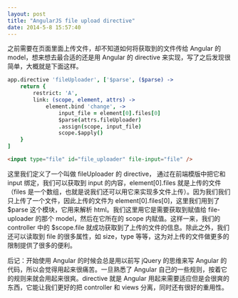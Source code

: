 ```yaml
---
layout: post
title: "AngularJS file upload directive"
date: 2014-5-8 15:57:40
---
```

之前需要在页面里面上传文件，却不知道如何将获取到的文件传给 Angular 的 model，想来想去最合适的还是用 Angular 的 directive 来实现，写了之后发现很简单，大概就是下面这样。

```coffeescript
app.directive 'fileUploader', ['$parse', ($parse) ->
    return {
        restrict: 'A',
        link: (scope, element, attrs) ->
            element.bind 'change', ->
                input_file = element[0].files[0]
                $parse(attrs.fileUploader)
                .assign(scope, input_file)
                scope.$apply()
    }
]
```

```html
<input type="file" id="file_uploader" file-input="file" />
```

这里我们定义了一个叫做 fileUploader 的 directive，
通过在前端模版中把它和 input 绑定，我们可以获取到 input 的内容，element[0].files 就是上传的文件（files 是一个数组，也就是说我们还可以用它来实现多文件上传）。因为我们我们只上传了一个文件，因此上传的文件为 element[0].files[0]，这里我们用到了 $parse 这个模块，它用来解析 html。我们这里用它是需要获取到赋值给 file-uploader 的那个 model，然后在它所在的 scope 内赋值。这样一来，我们的 controller 中的 $scope.file 就成功获取到了上传的文件的信息。除此之外，我们还可以读取到 file 的很多属性，如 size，type 等等，这为对上传的文件做更多的限制提供了很多的便利。

后记：开始使用 Angular 的时候会总是用以前写 jQuery 的思维来写 Angular 的代码，所以会觉得用起来很痛苦。一旦熟悉了 Angular 自己的一些规则，按着它的规则来就会用起来很爽。directive 就是 Angular 用起来需要适应但是会很爽的东西，它能让我们更好的把 controller 和 views 分离，同时还有很好的重用性。
